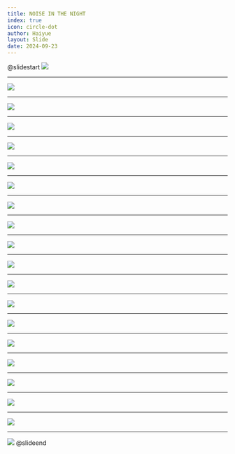 ```yaml
---
title: NOISE IN THE NIGHT
index: true
icon: circle-dot
author: Haiyue
layout: Slide
date: 2024-09-23
---
```

 
@slidestart
![](/reading/english/Level-L/NOISE%20IN%20THE%20NIGHT/001.webp)

---

![](/reading/english/Level-L/NOISE%20IN%20THE%20NIGHT/002.webp)

---

![](/reading/english/Level-L/NOISE%20IN%20THE%20NIGHT/003.webp)

---

![](/reading/english/Level-L/NOISE%20IN%20THE%20NIGHT/004.webp)

---

![](/reading/english/Level-L/NOISE%20IN%20THE%20NIGHT/005.webp)

---

![](/reading/english/Level-L/NOISE%20IN%20THE%20NIGHT/006.webp)

---

![](/reading/english/Level-L/NOISE%20IN%20THE%20NIGHT/007.webp)

---

![](/reading/english/Level-L/NOISE%20IN%20THE%20NIGHT/008.webp)

---

![](/reading/english/Level-L/NOISE%20IN%20THE%20NIGHT/009.webp)

---

![](/reading/english/Level-L/NOISE%20IN%20THE%20NIGHT/010.webp)

---

![](/reading/english/Level-L/NOISE%20IN%20THE%20NIGHT/011.webp)

---

![](/reading/english/Level-L/NOISE%20IN%20THE%20NIGHT/012.webp)

---

![](/reading/english/Level-L/NOISE%20IN%20THE%20NIGHT/013.webp)

---

![](/reading/english/Level-L/NOISE%20IN%20THE%20NIGHT/014.webp)

---

![](/reading/english/Level-L/NOISE%20IN%20THE%20NIGHT/015.webp)

---

![](/reading/english/Level-L/NOISE%20IN%20THE%20NIGHT/016.webp)

---

![](/reading/english/Level-L/NOISE%20IN%20THE%20NIGHT/017.webp)

---

![](/reading/english/Level-L/NOISE%20IN%20THE%20NIGHT/018.webp)

---

![](/reading/english/Level-L/NOISE%20IN%20THE%20NIGHT/019.webp)

---

![](/reading/english/Level-L/NOISE%20IN%20THE%20NIGHT/020.webp)
@slideend